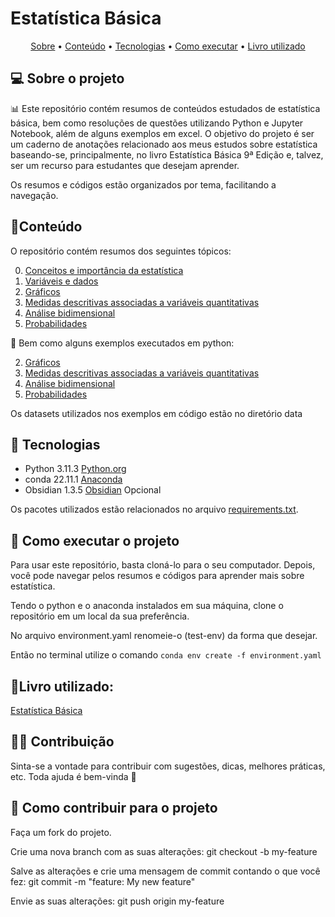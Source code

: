 # Estatística Básica

<p align="center">
 <a href="#-sobre-o-projeto">Sobre</a> •
 <a href="#conteúdo">Conteúdo</a> •
 <a href="#-tecnologias">Tecnologias</a> • 
 <a href="#-como-executar-o-projeto">Como executar</a> • 
 <a href="#livro-utilizado">Livro utilizado</a>
</p>

## 💻 Sobre o projeto

📊 Este repositório contém resumos de conteúdos estudados de estatística básica, bem como resoluções de questões utilizando Python e Jupyter Notebook, além de alguns exemplos em excel. O objetivo do projeto é ser um caderno de anotações relacionado aos meus estudos sobre estatística baseando-se, principalmente, no livro Estatística Básica 9ª Edição e, talvez, ser um recurso para estudantes que desejam aprender. 

Os resumos e códigos estão organizados por tema, facilitando a navegação.

## 📓Conteúdo

O repositório contém resumos dos seguintes tópicos:

0. [Conceitos e importância da estatística](https://github.com/BrunoOlivei/estatistica/blob/main/Estat%C3%ADstica%20B%C3%A1sica/0.%20Conceitos%20e%20Import%C3%A2ncia%20da%20Estat%C3%ADstica.md)
1. [Variáveis e dados](https://github.com/BrunoOlivei/estatistica/blob/main/Estat%C3%ADstica%20B%C3%A1sica/1.%20Tipos%20de%20vari%C3%A1veis.md)
2. [Gráficos](https://github.com/BrunoOlivei/estatistica/blob/main/Estat%C3%ADstica%20B%C3%A1sica/2.%20Gr%C3%A1ficos.md)
3. [Medidas descritivas associadas a variáveis quantitativas](https://github.com/BrunoOlivei/estatistica/blob/main/Estat%C3%ADstica%20B%C3%A1sica/3.%20Medidas%20Descritivas%20Associadas%20a%20Vari%C3%A1veis%20Quantitativas.md)
4. [Análise bidimensional](https://github.com/BrunoOlivei/estatistica/blob/main/Estat%C3%ADstica%20B%C3%A1sica/4.%20An%C3%A1lise%20Bidimensional.md)
5. [Probabilidades](https://github.com/BrunoOlivei/estatistica/blob/main/Estat%C3%ADstica%20B%C3%A1sica/5.%20Probabilidades.md)

🐍 Bem como alguns exemplos executados em python:

2. [Gráficos](https://github.com/BrunoOlivei/estatistica/blob/main/Estat%C3%ADstica%20B%C3%A1sica/2_graficos.ipynb)
3. [Medidas descritivas associadas a variáveis quantitativas](https://github.com/BrunoOlivei/estatistica/blob/main/Estat%C3%ADstica%20B%C3%A1sica/3_medidas_descritivas_associadas_variaveis_quantitativas.ipynb)
4. [Análise bidimensional](https://github.com/BrunoOlivei/estatistica/blob/main/Estat%C3%ADstica%20B%C3%A1sica/4_analise_bidimensional.ipynb)
5. [Probabilidades](https://github.com/BrunoOlivei/estatistica/blob/main/Estat%C3%ADstica%20B%C3%A1sica/5_probabilidades.ipynb)

Os datasets utilizados nos exemplos em código estão no diretório data

## 🧰 Tecnologias
- Python 3.11.3 [Python.org](https://www.python.org/downloads/)
- conda 22.11.1 [Anaconda](https://www.anaconda.com/download#downloads)
- Obsidian 1.3.5 [Obsidian](https://obsidian.md/download) Opcional

Os pacotes utilizados estão relacionados no arquivo [requirements.txt](https://github.com/BrunoOlivei/estatistica/blob/main/requirements.txt).

## 🏃 Como executar o projeto

Para usar este repositório, basta cloná-lo para o seu computador. Depois, você pode navegar pelos resumos e códigos para aprender mais sobre estatística.

Tendo o python e o anaconda instalados em sua máquina, clone o repositório em um local da sua preferência.

No arquivo environment.yaml renomeie-o (test-env) da forma que desejar.

Então no terminal utilize o comando `conda env create -f environment.yaml`

## 📖Livro utilizado:
<a target="_blank" href="https://www.amazon.com.br/gp/search?ie=UTF8&tag=brunoolivei-20&linkCode=ur2&linkId=ba23275b25fded2ad7048def8187100d&camp=1789&creative=9325&index=books&keywords=Estatística Básica">Estatística Básica</a>

## 👨‍💻 Contribuição
Sinta-se a vontade para contribuir com sugestões, dicas, melhores práticas, etc. Toda ajuda é bem-vinda 💜

## 💪 Como contribuir para o projeto
Faça um fork do projeto.

Crie uma nova branch com as suas alterações: git checkout -b my-feature

Salve as alterações e crie uma mensagem de commit contando o que você fez: git commit -m "feature: My new feature"

Envie as suas alterações: git push origin my-feature

